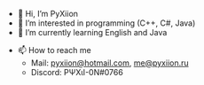 - 👋 Hi, I’m PyXiion
- 👀 I’m interested in programming (C++, C#, Java)
- 🌱 I’m currently learning English and Java
<!---- 💞️ I’m looking to collaborate on ...--->
- 📫 How to reach me
  - Mail: pyxiion@hotmail.com, me@pyxiion.ru
  - Discord: PΨXιI-0N#0766

<!---
PyXiion/PyXiion is a ✨ special ✨ repository because its `README.md` (this file) appears on your GitHub profile.
You can click the Preview link to take a look at your changes.
--->
